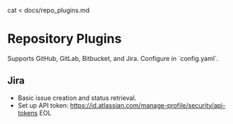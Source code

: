 cat <<EOL > docs/repo_plugins.md
# Repository Plugins

Supports GitHub, GitLab, Bitbucket, and Jira. Configure in \`config.yaml\`.

## Jira
- Basic issue creation and status retrieval.
- Set up API token: https://id.atlassian.com/manage-profile/security/api-tokens
EOL
